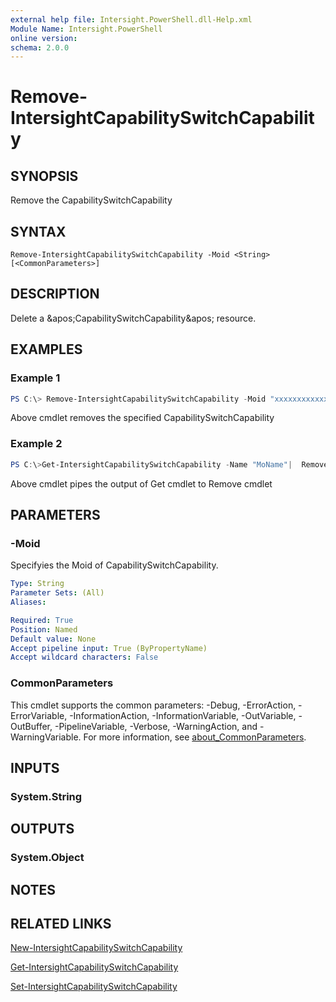 ```yaml
---
external help file: Intersight.PowerShell.dll-Help.xml
Module Name: Intersight.PowerShell
online version:
schema: 2.0.0
---
```


# Remove-IntersightCapabilitySwitchCapability

## SYNOPSIS
Remove the CapabilitySwitchCapability

## SYNTAX

```
Remove-IntersightCapabilitySwitchCapability -Moid <String> [<CommonParameters>]
```

## DESCRIPTION
Delete a &amp;apos;CapabilitySwitchCapability&amp;apos; resource.

## EXAMPLES

### Example 1
```powershell
PS C:\> Remove-IntersightCapabilitySwitchCapability -Moid "xxxxxxxxxxxxxxxxxxxxxxxxxxx"
```
Above cmdlet removes the specified CapabilitySwitchCapability 

### Example 2
```powershell
PS C:\>Get-IntersightCapabilitySwitchCapability -Name "MoName"|  Remove-IntersightCapabilitySwitchCapability
```
Above cmdlet pipes the output of Get cmdlet to Remove cmdlet

## PARAMETERS

### -Moid
Specifyies the Moid of CapabilitySwitchCapability.

```yaml
Type: String
Parameter Sets: (All)
Aliases:

Required: True
Position: Named
Default value: None
Accept pipeline input: True (ByPropertyName)
Accept wildcard characters: False
```

### CommonParameters
This cmdlet supports the common parameters: -Debug, -ErrorAction, -ErrorVariable, -InformationAction, -InformationVariable, -OutVariable, -OutBuffer, -PipelineVariable, -Verbose, -WarningAction, and -WarningVariable. For more information, see [about_CommonParameters](http://go.microsoft.com/fwlink/?LinkID=113216).

## INPUTS

### System.String

## OUTPUTS

### System.Object
## NOTES

## RELATED LINKS

[New-IntersightCapabilitySwitchCapability](./New-IntersightCapabilitySwitchCapability.md)

[Get-IntersightCapabilitySwitchCapability](./Get-IntersightCapabilitySwitchCapability.md)

[Set-IntersightCapabilitySwitchCapability](./Set-IntersightCapabilitySwitchCapability.md)

